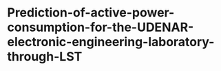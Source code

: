 # Prediction-of-active-power-consumption-for-the-UDENAR-electronic-engineering-laboratory-through-LST